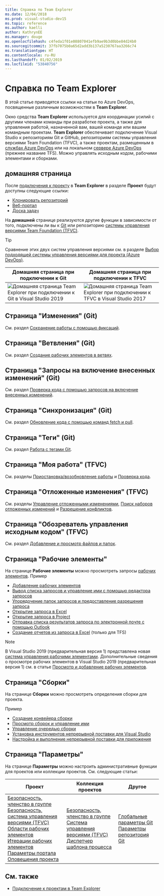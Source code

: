 ```yaml
---
title: Справка по Team Explorer
ms.date: 12/04/2018
ms.prod: visual-studio-dev15
ms.topic: reference
ms.author: kaelli
author: KathrynEE
ms.manager: douge
ms.openlocfilehash: c4feda1f01e08807041efb9ae9b3d0bbe84d24b0
ms.sourcegitcommit: 37fb7075b0a65d2add3b137a5230767aa3266c74
ms.translationtype: HT
ms.contentlocale: ru-RU
ms.lasthandoff: 01/02/2019
ms.locfileid: "53840756"
---
```

# <a name="team-explorer-reference"></a>Справка по Team Explorer

В этой статье приводятся ссылки на статьи по Azure DevOps, посвященные различным возможностям в **Team Explorer**.

Окно средства **Team Explorer** используется для координации усилий с другими членами команды при разработке проекта, а также для управления работой, назначенной вам, вашей команде или вашим командным проектам. **Team Explorer** обеспечивает подключение Visual Studio к репозиториям Git и GitHub, репозиториям системы управления версиями Team Foundation (TFVC), а также проектам, размещенным в [службах Azure DevOps](/azure/devops/user-guide/what-is-azure-devops-services) или на локальном [сервере Azure DevOps](/tfs/index) (прежнее название TFS). Можно управлять исходным кодом, рабочими элементами и сборками.

## <a name="home-page"></a>домашняя страница

После [подключения к проекту](../connect-team-project.md) в **Team Explorer** в разделе **Проект** будут доступны следующие ссылки:

- [Клонировать репозиторий](/azure/devops/repos/git/clone)
- [Веб-портал](/azure/devops/project/navigation/index)
- [Доска задач](/azure/devops/boards/sprints/task-board)

На **домашней** странице реализуются другие функции в зависимости от того, подключены ли вы к [Git](/azure/devops/repos/git/gitquickstart?view=vsts&tabs=visual-studio) или репозиторию [системы управления версиями Team Foundation (TFVC)](/azure/devops/repos/tfvc/overview).

> [!TIP]
> Сравнение этих двух систем управления версиями см. в разделе [Выбор подходящей системы управления версиями для проекта (Azure DevOps)](/azure/devops/repos/tfvc/comparison-git-tfvc).

| **Домашняя** страница при подключении к Git | **Домашняя** страница при подключении к TFVC |
| - | - |
| ![Домашняя страница Team Explorer при подключении к Git в Visual Studio 2019](media/team-explorer-reference/team-explorer-git.png) | ![Домашняя страница Team Explorer при подключении к TFVC в Visual Studio 2017](media/team-explorer-reference/team-explorer-tfvc.png) |

## <a name="changes-page-git"></a>Страница "Изменения" (Git)

См. раздел [Сохранение работы с помощью фиксаций](/azure/devops/repos/git/commits).

## <a name="branches-page-git"></a>Страница "Ветвления" (Git)

См. раздел [Создание рабочих элементов в ветвях](/azure/devops/repos/git/branches).

## <a name="pull-requests-page-git"></a>Страница "Запросы на включение внесенных изменений" (Git)

См. раздел [Проверка кода с помощью запросов на включение внесенных изменений](/azure/devops/repos/git/pullrequest).

## <a name="sync-page-git"></a>Страница "Синхронизация" (Git)

См. раздел [Обновление кода с помощью команд fetch и pull](/azure/devops/repos/git/pulling).

## <a name="tags-page-git"></a>Страница "Теги" (Git)

См. раздел [Работа с тегами Git](/azure/devops/repos/git/git-tags).

## <a name="my-work-page-tfvc"></a>Страница "Моя работа" (TFVC)

См. разделы [Приостановка/возобновление работы](/azure/devops/repos/tfvc/suspend-your-work-manage-your-shelvesets) и [Проверка кода](/azure/devops/repos/tfvc/day-life-alm-developer-suspend-work-fix-bug-conduct-code-review).

## <a name="pending-changes-page-tfvc"></a>Страница "Отложенные изменения" (TFVC)

См. разделы [Управление отложенными изменениями](/azure/devops/repos/tfvc/develop-code-manage-pending-changes), [Поиск наборов отложенных изменений](/azure/devops/repos/tfvc/suspend-your-work-manage-your-shelvesets) и [Разрешение конфликтов](/azure/devops/repos/tfvc/resolve-team-foundation-version-control-conflicts).

## <a name="source-control-explorer-page-tfvc"></a>Страница "Обозреватель управления исходным кодом" (TFVC)

См. раздел [Добавление и просмотр файлов и папок](/azure/devops/repos/tfvc/add-files-server).

## <a name="work-items-page"></a>Страница "Рабочие элементы"

На странице **Рабочие элементы** можно просмотреть запросы [рабочих элементов](/azure/devops/boards/work-items/about-work-items). Пример

- [Добавление рабочих элементов](/azure/devops/boards/backlogs/add-work-items)
- [Вывод списка запросов и управление ими с помощью редактора запросов](/azure/devops/boards/queries/using-queries)
- [Упорядочение папок запросов и предоставление разрешения запроса](/azure/devops/boards/queries/set-query-permissions)
- [Открытие запроса в Excel](/azure/devops/boards/backlogs/office/bulk-add-modify-work-items-excel)
- [Открытие запроса в Project](/azure/devops/boards/backlogs/office/create-your-backlog-tasks-using-project)
- [Отправка списка результатов запроса по электронной почте с помощью Outlook](/azure/devops/boards/queries/share-plans)
- [Создание отчетов из запроса в Excel](/azure/devops/report/excel/create-status-and-trend-excel-reports) (только для TFS)

> [!NOTE]
> В Visual Studio 2019 (предварительная версия 1) представлена новая [система управления рабочими элементами](/azure/devops/boards/work-items/set-work-item-experience-vs). Дополнительные сведения о просмотре рабочих элементов в Visual Studio 2019 (предварительная версия 1) см. в статье [Просмотр и добавление рабочих элементов](/azure/devops/boards/work-items/view-add-work-items).

## <a name="builds-page"></a>Страница "Сборки"

На странице **Сборки** можно просмотреть определения сборки для проекта.

Пример

- [Создание конвейера сборки](/azure/devops/pipelines/tasks/index)
- [Просмотр сборок и управление ими](/azure/devops/pipelines/overview)
- [Управление очередью сборки](/azure/devops/pipelines/agents/pools-queues)
- [Установка инструментов непрерывной поставки для Visual Studio](/azure/devops/pipelines/apps/cd/azure/aspnet-core-to-acr#install-continuous-delivery-cd-tools-for-visual-studio-2017)
- [Настройка и выполнение непрерывной поставки для приложения](/azure/devops/pipelines/apps/cd/azure/aspnet-core-to-acr#configure-and-execute-continuous-delivery-cd-for-your-app)

## <a name="settings-page"></a>Страница "Параметры"

На странице **Параметры** можно настроить административные функции для проектов или коллекции проектов. См. следующие статьи:

| Проект | Коллекция проектов | Другое |
| - | - | - |
| [Безопасность, членство в группе](/azure/devops/organizations/security/set-project-collection-level-permissions)<br/>[Безопасность, система управления версиями (TFVC)](/azure/devops/organizations/security/set-git-tfvc-repository-permissions)<br/>[Области рабочих элементов](/azure/devops/organizations/settings/set-area-paths)<br/>[Итерации рабочих элементов](/azure/devops/organizations/settings/set-iteration-paths-sprints)<br/>[Параметры портала](/azure/devops/report/sharepoint-dashboards/configure-or-add-a-project-portal)<br/>[Оповещения проекта](/azure/devops/notifications/howto-manage-team-notifications) | [Безопасность, членство в группе](/azure/devops/organizations/security/set-project-collection-level-permissions)<br/>[Система управления версиями (TFVC)](/azure/devops/repos/tfvc/decide-between-using-local-server-workspace)<br/>[Диспетчер шаблона процесса](/azure/devops/boards/work-items/guidance/manage-process-templates) | [Глобальные параметры Git](/azure/devops/repos/git/git-config)<br/>[Параметры репозитория Git](/azure/devops/repos/git/git-config) |

## <a name="see-also"></a>См. также

- [Подключение к проектам в Team Explorer](../../ide/connect-team-project.md)